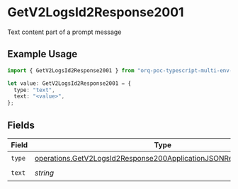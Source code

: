 # GetV2LogsId2Response2001

Text content part of a prompt message

## Example Usage

```typescript
import { GetV2LogsId2Response2001 } from "orq-poc-typescript-multi-env-version/models/operations";

let value: GetV2LogsId2Response2001 = {
  type: "text",
  text: "<value>",
};
```

## Fields

| Field                                                                                                                                                  | Type                                                                                                                                                   | Required                                                                                                                                               | Description                                                                                                                                            |
| ------------------------------------------------------------------------------------------------------------------------------------------------------ | ------------------------------------------------------------------------------------------------------------------------------------------------------ | ------------------------------------------------------------------------------------------------------------------------------------------------------ | ------------------------------------------------------------------------------------------------------------------------------------------------------ |
| `type`                                                                                                                                                 | [operations.GetV2LogsId2Response200ApplicationJSONResponseBodyType](../../models/operations/getv2logsid2response200applicationjsonresponsebodytype.md) | :heavy_check_mark:                                                                                                                                     | N/A                                                                                                                                                    |
| `text`                                                                                                                                                 | *string*                                                                                                                                               | :heavy_check_mark:                                                                                                                                     | N/A                                                                                                                                                    |